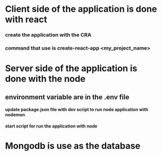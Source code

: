 # Client side of the application is done with react

### create the application with the CRA 
### command that use is create-react-app <my_project_name>

# Server side of the application is done with the node

## environment variable are in the .env file
#### update package.json file with dev script to run node application with nodemon
#### start script for run the application with node 

# Mongodb is use as the database
